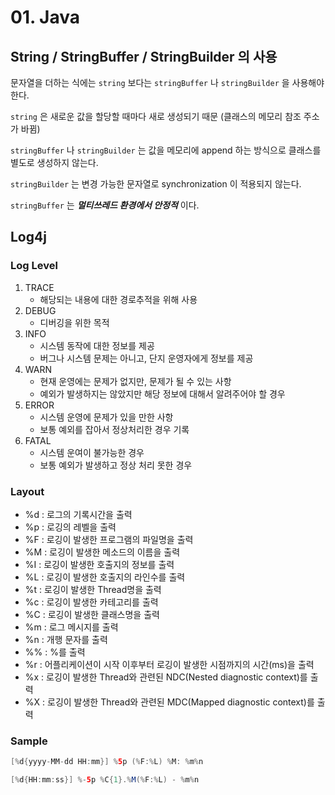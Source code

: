 # 01. Java

## String / StringBuffer / StringBuilder 의 사용

문자열을 더하는 식에는 `string` 보다는 `stringBuffer` 나 `stringBuilder` 을 사용해야 한다.

`string` 은 새로운 값을 할당할 때마다 새로 생성되기 때문 \(클래스의 메모리 참조 주소가 바뀜\)

`stringBuffer` 나 `stringBuilder` 는 값을 메모리에 append 하는 방식으로 클래스를 별도로 생성하지 않는다.

`stringBuilder` 는 변경 가능한 문자열로 synchronization 이 적용되지 않는다.

`stringBuffer` 는 _**멀티쓰레드 환경에서 안정적**_ 이다.

## Log4j

### Log Level

1. TRACE
   * 해당되는 내용에 대한 경로추적을 위해 사용
2. DEBUG
   * 디버깅을 위한 목적
3. INFO
   * 시스템 동작에 대한 정보를 제공
   * 버그나 시스템 문제는 아니고, 단지 운영자에게 정보를 제공
4. WARN
   * 현재 운영에는 문제가 없지만, 문제가 될 수 있는 사항
   * 예외가 발생하지는 않았지만 해당 정보에 대해서 알려주어야 할 경우
5. ERROR
   * 시스템 운영에 문제가 있을 만한 사항
   * 보통 예외를 잡아서 정상처리한 경우 기록
6. FATAL
   * 시스템 운여이 불가능한 경우
   * 보통 예외가 발생하고 정상 처리 못한 경우

### Layout

* %d : 로그의 기록시간을 출력
* %p : 로깅의 레벨을 출력
* %F : 로깅이 발생한 프로그램의 파일명을 출력
* %M : 로깅이 발생한 메소드의 이름을 출력
* %I : 로깅이 발생한 호출지의 정보를 출력
* %L : 로깅이 발생한 호출지의 라인수를 출력
* %t : 로깅이 발생한 Thread명을 출력
* %c : 로깅이 발생한 카테고리를 출력
* %C : 로깅이 발생한 클래스명을 출력
* %m : 로그 메시지를 출력
* %n : 개행 문자를 출력
* %% : %를 출력
* %r : 어플리케이션이 시작 이후부터 로깅이 발생한 시점까지의 시간\(ms\)을 출력
* %x : 로깅이 발생한 Thread와 관련된 NDC\(Nested diagnostic context\)를 출력
* %X : 로깅이 발생한 Thread와 관련된 MDC\(Mapped diagnostic context\)를 출력

### Sample

```java
[%d{yyyy-MM-dd HH:mm}] %5p (%F:%L) %M: %m%n
```

```java
[%d{HH:mm:ss}] %-5p %C{1}.%M(%F:%L) - %m%n
```
